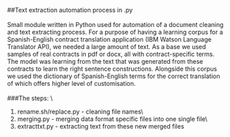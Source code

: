 ##Text extraction automation process in  .py\
\
Small module written in Python used for automation of a document cleaning and text extracting process. For a purpose of having a learning corpus for a Spanish-English contract translation application (IBM Watson Language Translator API), we needed a large amount of text. As a base we used samples of real contracts in pdf or docx, all with contract-specific terms. The model was learning from the text that was generated from these contracts to learn the right sentence constructions. Alongside this corpus we used the dictionary of Spanish-English terms for the correct translation of which offers higher level of customisation.\
 \
###The steps: \
1.	rename.sh/replace.py - cleaning file names\
2.	merging.py - merging data format specific files into one single file\
3.	extracttxt.py - extracting text from these new merged files